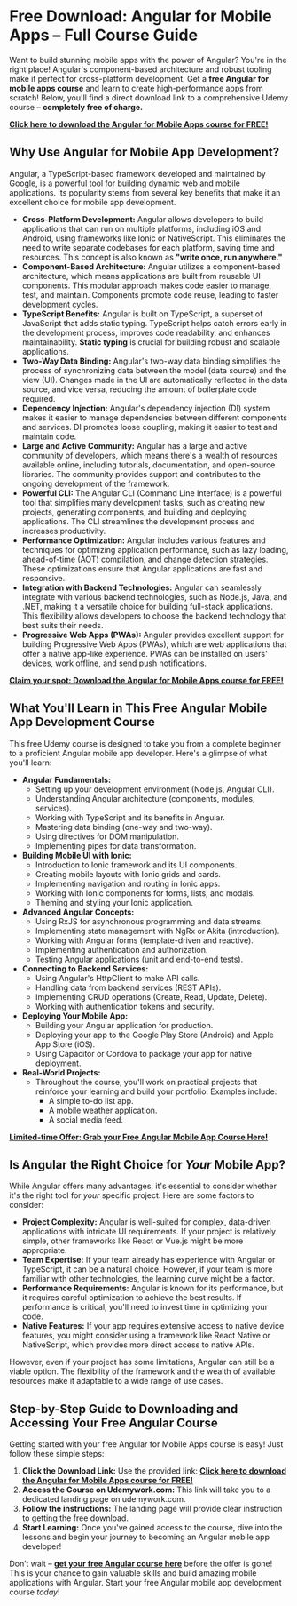 # Free Download: Angular for Mobile Apps – Full Course Guide

Want to build stunning mobile apps with the power of Angular? You're in the right place! Angular's component-based architecture and robust tooling make it perfect for cross-platform development. Get a **free Angular for mobile apps course** and learn to create high-performance apps from scratch! Below, you'll find a direct download link to a comprehensive Udemy course – **completely free of charge.**

[**Click here to download the Angular for Mobile Apps course for FREE!**](https://udemywork.com/angular-for-mobile-apps)

## Why Use Angular for Mobile App Development?

Angular, a TypeScript-based framework developed and maintained by Google, is a powerful tool for building dynamic web and mobile applications. Its popularity stems from several key benefits that make it an excellent choice for mobile app development.

*   **Cross-Platform Development:** Angular allows developers to build applications that can run on multiple platforms, including iOS and Android, using frameworks like Ionic or NativeScript. This eliminates the need to write separate codebases for each platform, saving time and resources. This concept is also known as **"write once, run anywhere."**
*   **Component-Based Architecture:** Angular utilizes a component-based architecture, which means applications are built from reusable UI components. This modular approach makes code easier to manage, test, and maintain. Components promote code reuse, leading to faster development cycles.
*   **TypeScript Benefits:** Angular is built on TypeScript, a superset of JavaScript that adds static typing. TypeScript helps catch errors early in the development process, improves code readability, and enhances maintainability. **Static typing** is crucial for building robust and scalable applications.
*   **Two-Way Data Binding:** Angular's two-way data binding simplifies the process of synchronizing data between the model (data source) and the view (UI). Changes made in the UI are automatically reflected in the data source, and vice versa, reducing the amount of boilerplate code required.
*   **Dependency Injection:** Angular's dependency injection (DI) system makes it easier to manage dependencies between different components and services. DI promotes loose coupling, making it easier to test and maintain code.
*   **Large and Active Community:** Angular has a large and active community of developers, which means there's a wealth of resources available online, including tutorials, documentation, and open-source libraries. The community provides support and contributes to the ongoing development of the framework.
*   **Powerful CLI:** The Angular CLI (Command Line Interface) is a powerful tool that simplifies many development tasks, such as creating new projects, generating components, and building and deploying applications. The CLI streamlines the development process and increases productivity.
*   **Performance Optimization:** Angular includes various features and techniques for optimizing application performance, such as lazy loading, ahead-of-time (AOT) compilation, and change detection strategies. These optimizations ensure that Angular applications are fast and responsive.
*   **Integration with Backend Technologies:** Angular can seamlessly integrate with various backend technologies, such as Node.js, Java, and .NET, making it a versatile choice for building full-stack applications. This flexibility allows developers to choose the backend technology that best suits their needs.
*   **Progressive Web Apps (PWAs):** Angular provides excellent support for building Progressive Web Apps (PWAs), which are web applications that offer a native app-like experience. PWAs can be installed on users' devices, work offline, and send push notifications.

[**Claim your spot: Download the Angular for Mobile Apps course for FREE!**](https://udemywork.com/angular-for-mobile-apps)

## What You'll Learn in This Free Angular Mobile App Development Course

This free Udemy course is designed to take you from a complete beginner to a proficient Angular mobile app developer. Here's a glimpse of what you'll learn:

*   **Angular Fundamentals:**
    *   Setting up your development environment (Node.js, Angular CLI).
    *   Understanding Angular architecture (components, modules, services).
    *   Working with TypeScript and its benefits in Angular.
    *   Mastering data binding (one-way and two-way).
    *   Using directives for DOM manipulation.
    *   Implementing pipes for data transformation.
*   **Building Mobile UI with Ionic:**
    *   Introduction to Ionic framework and its UI components.
    *   Creating mobile layouts with Ionic grids and cards.
    *   Implementing navigation and routing in Ionic apps.
    *   Working with Ionic components for forms, lists, and modals.
    *   Theming and styling your Ionic application.
*   **Advanced Angular Concepts:**
    *   Using RxJS for asynchronous programming and data streams.
    *   Implementing state management with NgRx or Akita (introduction).
    *   Working with Angular forms (template-driven and reactive).
    *   Implementing authentication and authorization.
    *   Testing Angular applications (unit and end-to-end tests).
*   **Connecting to Backend Services:**
    *   Using Angular's HttpClient to make API calls.
    *   Handling data from backend services (REST APIs).
    *   Implementing CRUD operations (Create, Read, Update, Delete).
    *   Working with authentication tokens and security.
*   **Deploying Your Mobile App:**
    *   Building your Angular application for production.
    *   Deploying your app to the Google Play Store (Android) and Apple App Store (iOS).
    *   Using Capacitor or Cordova to package your app for native deployment.
*   **Real-World Projects:**
    *   Throughout the course, you'll work on practical projects that reinforce your learning and build your portfolio. Examples include:
        *   A simple to-do list app.
        *   A mobile weather application.
        *   A social media feed.

[**Limited-time Offer: Grab your Free Angular Mobile App Course Here!**](https://udemywork.com/angular-for-mobile-apps)

## Is Angular the Right Choice for *Your* Mobile App?

While Angular offers many advantages, it's essential to consider whether it's the right tool for *your* specific project. Here are some factors to consider:

*   **Project Complexity:** Angular is well-suited for complex, data-driven applications with intricate UI requirements. If your project is relatively simple, other frameworks like React or Vue.js might be more appropriate.
*   **Team Expertise:** If your team already has experience with Angular or TypeScript, it can be a natural choice. However, if your team is more familiar with other technologies, the learning curve might be a factor.
*   **Performance Requirements:** Angular is known for its performance, but it requires careful optimization to achieve the best results. If performance is critical, you'll need to invest time in optimizing your code.
*   **Native Features:** If your app requires extensive access to native device features, you might consider using a framework like React Native or NativeScript, which provides more direct access to native APIs.

However, even if your project has some limitations, Angular can still be a viable option. The flexibility of the framework and the wealth of available resources make it adaptable to a wide range of use cases.

## Step-by-Step Guide to Downloading and Accessing Your Free Angular Course

Getting started with your free Angular for Mobile Apps course is easy! Just follow these simple steps:

1.  **Click the Download Link:** Use the provided link: [**Click here to download the Angular for Mobile Apps course for FREE!**](https://udemywork.com/angular-for-mobile-apps)
2.  **Access the Course on Udemywork.com:** This link will take you to a dedicated landing page on udemywork.com.
3.  **Follow the instructions:** The landing page will provide clear instruction to getting the free download.
4.  **Start Learning:** Once you've gained access to the course, dive into the lessons and begin your journey to becoming an Angular mobile app developer!

Don’t wait – **[get your free Angular course here](https://udemywork.com/angular-for-mobile-apps)** before the offer is gone! This is your chance to gain valuable skills and build amazing mobile applications with Angular. Start your free Angular mobile app development course *today*!
